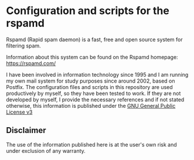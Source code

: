Configuration and scripts for the rspamd
========================================
Rspamd (Rapid spam daemon) is a fast, free and open source system for filtering spam.

Information about this system can be found on the Rspamd homepage:
https://rspamd.com/

I have been involved in information technology since 1995 and I am running my own mail system for study purposes since around 2002, based on Postfix. The configuration files and scripts in this repository are used productively by myself, so they have been tested to work. If they are not developed by myself, I provide the necessary references and if not stated otherwise, this information is published under the [GNU General Public License v3](https://www.gnu.org/licenses/gpl-3.0.html.en)

Disclaimer
----------
The use of the information published here is at the user's own risk and under exclusion of any warranty.